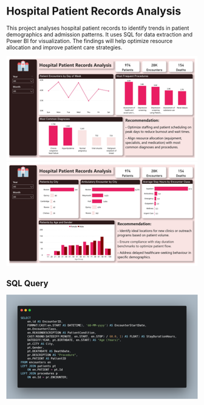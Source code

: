 # Hospital Patient Records Analysis
This project analyses hospital patient records to identify trends in patient demographics and admission patterns. It uses SQL for data extraction and Power BI for visualization. The findings will help optimize resource allocation and improve patient care strategies.

![hospital patient encounters analysis_1.jpg](https://github.com/jakejosh6751/Hospital-Patient-Records-Analysis/blob/main/hospital%20patient%20encounters%20analysis_1.jpg)
![hospital patient encounters analysis_2.jpg](https://github.com/jakejosh6751/Hospital-Patient-Records-Analysis/blob/main/hospital%20patient%20encounters%20analysis_2.jpg)

## SQL Query
![SQL query.png](https://github.com/jakejosh6751/Hospital-Patient-Records-Analysis/blob/main/SQL%20query.png)
